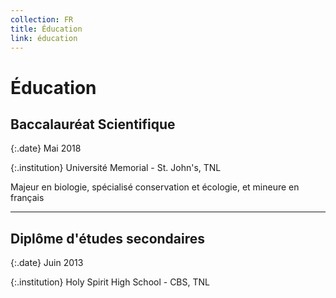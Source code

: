 ```yaml
---
collection: FR
title: Éducation
link: éducation
---
```


# Éducation

## Baccalauréat Scientifique

{:.date}
Mai 2018

{:.institution}
Université Memorial - St. John's, TNL

Majeur en biologie, spécialisé conservation et écologie, et mineure en français

---

## Diplôme d'études secondaires

{:.date}
Juin 2013

{:.institution}
Holy Spirit High School - CBS, TNL


